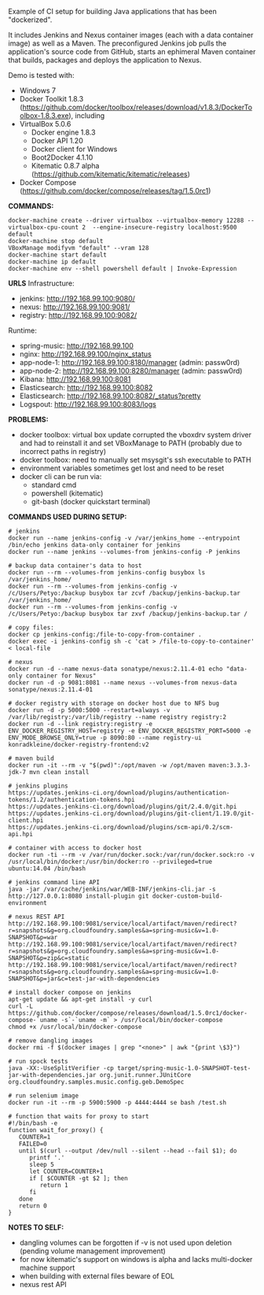Example of CI setup for building Java applications that has been "dockerized". 

It includes Jenkins and Nexus container images (each with a data container image) as well as a Maven.
The preconfigured Jenkins job pulls the application's source code from GitHub, starts an ephimeral Maven container that builds, packages and deploys the application to Nexus.

Demo is tested with: 
* Windows 7 
* Docker Toolkit 1.8.3 (https://github.com/docker/toolbox/releases/download/v1.8.3/DockerToolbox-1.8.3.exe), including
* VirtualBox 5.0.6
    * Docker engine 1.8.3
    * Docker API 1.20
    * Docker client for Windows
    * Boot2Docker 4.1.10
    * Kitematic 0.8.7 alpha (https://github.com/kitematic/kitematic/releases)
* Docker Compose (https://github.com/docker/compose/releases/tag/1.5.0rc1)	

**COMMANDS:**
```	
docker-machine create --driver virtualbox --virtualbox-memory 12288 --virtualbox-cpu-count 2  --engine-insecure-registry localhost:9500 default
docker-machine stop default
VBoxManage modifyvm "default" --vram 128
docker-machine start default
docker-machine ip default
docker-machine env --shell powershell default | Invoke-Expression
```	
**URLS**
Infrastructure:
* jenkins:  http://192.168.99.100:9080/
* nexus:    http://192.168.99.100:9081/
* registry: http://192.168.99.100:9082/

Runtime:
* spring-music:  http://192.168.99.100
* nginx:         http://192.168.99.100/nginx_status
* app-node-1:    http://192.168.99.100:8180/manager (admin: passw0rd)
* app-node-2:    http://192.168.99.100:8280/manager (admin: passw0rd)
* Kibana:        http://192.168.99.100:8081
* Elasticsearch: http://192.168.99.100:8082
* Elasticsearch: http://192.168.99.100:8082/_status?pretty
* Logspout:      http://192.168.99.100:8083/logs

**PROBLEMS:**
* docker toolbox: virtual box update corrupted the vboxdrv system driver and had to reinstall it and set VBoxManage to PATH (probably due to incorrect paths in registry)
* docker toolbox: need to manually set msysgit's ssh executable to PATH
* environment variables sometimes get lost and need to be reset
* docker cli can be run via:
	- standard cmd
	- powershell (kitematic)
	- git-bash (docker quickstart terminal)

**COMMANDS USED DURING SETUP:**
```	
# jenkins
docker run --name jenkins-config -v /var/jenkins_home --entrypoint /bin/echo jenkins data-only container for jenkins
docker run --name jenkins --volumes-from jenkins-config -P jenkins

# backup data container's data to host
docker run --rm --volumes-from jenkins-config busybox ls /var/jenkins_home/
docker run --rm --volumes-from jenkins-config -v /c/Users/Petyo:/backup busybox tar zcvf /backup/jenkins-backup.tar /var/jenkins_home/
docker run --rm --volumes-from jenkins-config -v /c/Users/Petyo:/backup busybox tar zxvf /backup/jenkins-backup.tar /

# copy files:
docker cp jenkins-config:/file-to-copy-from-container .
docker exec -i jenkins-config sh -c 'cat > /file-to-copy-to-container' < local-file

# nexus
docker run -d --name nexus-data sonatype/nexus:2.11.4-01 echo "data-only container for Nexus"
docker run -d -p 9081:8081 --name nexus --volumes-from nexus-data sonatype/nexus:2.11.4-01

# docker registry with storage on docker host due to NFS bug
docker run -d -p 5000:5000 --restart=always -v /var/lib/registry:/var/lib/registry --name registry registry:2
docker run -d --link registry:registry -e ENV_DOCKER_REGISTRY_HOST=registry -e ENV_DOCKER_REGISTRY_PORT=5000 -e ENV_MODE_BROWSE_ONLY=true -p 8090:80 --name registry-ui konradkleine/docker-registry-frontend:v2

# maven build
docker run -it --rm -v "$(pwd)":/opt/maven -w /opt/maven maven:3.3.3-jdk-7 mvn clean install

# jenkins plugins
https://updates.jenkins-ci.org/download/plugins/authentication-tokens/1.2/authentication-tokens.hpi
https://updates.jenkins-ci.org/download/plugins/git/2.4.0/git.hpi
https://updates.jenkins-ci.org/download/plugins/git-client/1.19.0/git-client.hpi
https://updates.jenkins-ci.org/download/plugins/scm-api/0.2/scm-api.hpi

# container with access to docker host
docker run -ti --rm -v /var/run/docker.sock:/var/run/docker.sock:ro -v /usr/local/bin/docker:/usr/bin/docker:ro --privileged=true ubuntu:14.04 /bin/bash

# jenkins command line API
java -jar /var/cache/jenkins/war/WEB-INF/jenkins-cli.jar -s http://127.0.0.1:8080 install-plugin git docker-custom-build-environment

# nexus REST API
http://192.168.99.100:9081/service/local/artifact/maven/redirect?r=snapshots&g=org.cloudfoundry.samples&a=spring-music&v=1.0-SNAPSHOT&p=war
http://192.168.99.100:9081/service/local/artifact/maven/redirect?r=snapshots&g=org.cloudfoundry.samples&a=spring-music&v=1.0-SNAPSHOT&p=zip&c=static
http://192.168.99.100:9081/service/local/artifact/maven/redirect?r=snapshots&g=org.cloudfoundry.samples&a=spring-music&v=1.0-SNAPSHOT&p=jar&c=test-jar-with-dependencies

# install docker compose on jenkins
apt-get update && apt-get install -y curl
curl -L https://github.com/docker/compose/releases/download/1.5.0rc1/docker-compose-`uname -s`-`uname -m` > /usr/local/bin/docker-compose
chmod +x /usr/local/bin/docker-compose

# remove dangling images
docker rmi -f $(docker images | grep "<none>" | awk "{print \$3}")

# run spock tests
java -XX:-UseSplitVerifier -cp target/spring-music-1.0-SNAPSHOT-test-jar-with-dependencies.jar org.junit.runner.JUnitCore org.cloudfoundry.samples.music.config.geb.DemoSpec

# run selenium image
docker run -it --rm -p 5900:5900 -p 4444:4444 se bash /test.sh

# function that waits for proxy to start
#!/bin/bash -e
function wait_for_proxy() {
   COUNTER=1
   FAILED=0
   until $(curl --output /dev/null --silent --head --fail $1); do
      printf '.'
      sleep 5
      let COUNTER=COUNTER+1 
      if [ $COUNTER -gt $2 ]; then 
	     return 1
      fi
   done
   return 0
}
```	

**NOTES TO SELF:**
* dangling volumes can be forgotten if -v is not used upon deletion (pending volume management improvement)
* for now kitematic's support on windows is alpha and lacks multi-docker machine support
* when building with external files beware of EOL
* nexus rest API
